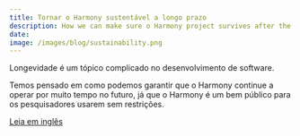 ```yaml
---
title: Tornar o Harmony sustentável a longo prazo
description: How we can make sure o Harmony project survives after the Wellcome Trust Mental Health Data Prize
date:
image: /images/blog/sustainability.png
---
```


Longevidade é um tópico complicado no desenvolvimento de software.

Temos pensado em como podemos garantir que o Harmony continue a operar por muito tempo no futuro, já que o Harmony é um bem público para os pesquisadores usarem sem restrições.

[Leia em inglês](https://harmonydata.ac.uk/open-source-for-social-science/sustainability/)
